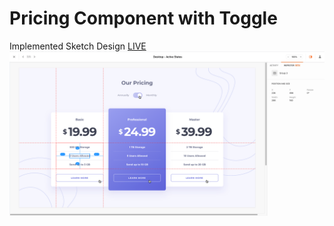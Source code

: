 # Pricing Component with Toggle

Implemented Sketch Design [LIVE](https://pricing-component-with-toggle-omega.now.sh/)
<img src='src/images/sketch-design.png'>
